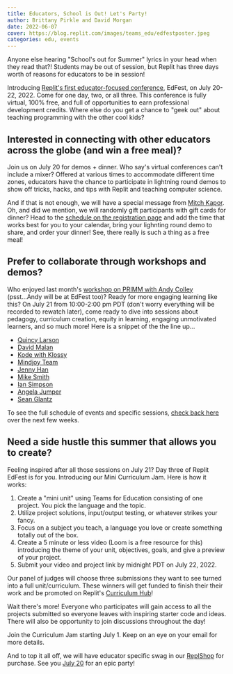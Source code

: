 ```yaml
---
title: Educators, School is Out! Let's Party!
author: Brittany Pirkle and David Morgan
date: 2022-06-07
cover: https://blog.replit.com/images/teams_edu/edfestposter.jpeg
categories: edu, events
---
```


Anyone else hearing "School's out for Summer" lyrics in your head when they read that?! Students may be out of session, but Replit has three days worth of reasons for educators to be in session!

Introducing [Replit's first educator-focused conference](https://join.replit.com/edfest2022), EdFest, on July 20-22, 2022. Come for one day, two, or all three. This conference is fully virtual, 100% free, and full of opportunities to earn professional development credits. Where else do you get a chance to "geek out" about teaching programming with the other cool kids?

## Interested in connecting with other educators across the globe (and win a free meal)?
Join us on July 20 for demos + dinner. Who say's virtual conferences can't include a mixer? Offered at various times to accommodate different time zones, educators have the chance to participate in lightning round demos to show off tricks, hacks, and tips with Replit and teaching computer science. 

And if that is not enough, we will have a special message from [Mitch Kapor](https://twitter.com/mkapor?ref_src=twsrc%5Egoogle%7Ctwcamp%5Eserp%7Ctwgr%5Eauthor). Oh, and did we mention, we will randomly gift participants with gift cards for dinner? Head to the [schedule on the registration page](https://join.replit.com/edfest) and add the time that works best for you to your calendar, bring your lighnting round demo to share, and order your dinner! See, there really is such a thing as a free meal!

## Prefer to collaborate through workshops and demos?
Who enjoyed last month's [workshop on PRIMM with Andy Colley](https://www.youtube.com/watch?v=H0t2eBXazF0&t=184s) (psst...Andy will be at EdFest too)? Ready for more engaging learning like this? On July 21 from 10:00-2:00 pm PDT (don't worry everything will be recorded to rewatch later), come ready to dive into sessions about pedagogy, curriculum creation, equity in learning, engaging unmotivated learners, and so much more! Here is a snippet of the the line up...
- [Quincy Larson](https://twitter.com/ossia?ref_src=twsrc%5Egoogle%7Ctwcamp%5Eserp%7Ctwgr%5Eauthor)
- [David Malan](https://twitter.com/davidjmalan?lang=en)
- [Kode with Klossy](https://twitter.com/kodewithklossy)
- [Mindjoy Team](https://www.mindjoy.com/team)
- [Jenny Han](https://jennylihan.com/)
- [Mike Smith](https://scholar.harvard.edu/mikesmith/home)
- [Ian Simpson](https://twitter.com/familysimpson)
- [Angela Jumper](https://www.hcnews.com/news/beyond-playing-with-legos-granbury-camp-offers-wide-eyed-youngsters-introduction-to-robotics/article_d9146010-cdf0-11eb-89f0-83ac4ce26ec8.html)
- [Sean Glantz](https://twitter.com/shglantz)


To see the full schedule of events and specific sessions, [check back here](https://join.replit.com/edfest2022) over the next few weeks. 

## Need a side hustle this summer that allows you to create?
Feeling inspired after all those sessions on July 21? Day three of Replit EdFest is for you. Introducing our Mini Curriculum Jam. Here is how it works:

1. Create a "mini unit" using Teams for Education consisting of one project. You pick the language and the topic.
2. Utilize project solutions, input/output testing, or whatever strikes your fancy.
3. Focus on a subject you teach, a language you love or create something totally out of the box.
4. Create a 5 minute or less video (Loom is a free resource for this) introducing the theme of your unit, objectives, goals, and give a preview of your project.
5. Submit your video and project link by midnight PDT on July 22, 2022.


Our panel of judges will choose three submissions they want to see turned into a full unit/curriculum. These winners will get funded to finish their their work and be promoted on Replit's [Curriculum Hub](https://replit.com/curriculum)!

Wait there's more! Everyone who participates will gain access to all the projects submitted so everyone leaves with inspiring starter code and ideas. There will also be opportunity to join discussions throughout the day!

Join the Curriculum Jam starting July 1. Keep on an eye on your email for more details.

And to top it all off, we will have educator specific swag in our [ReplShop](https://shop.replit.com) for purchase. See you [July 20](https://join.replit.com/edfest2022) for an epic party!
